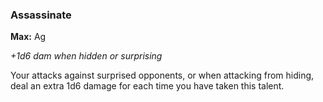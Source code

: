 
### Assassinate
**Max:** Ag

_+1d6 dam when hidden or surprising_

Your attacks against surprised opponents, or when attacking from hiding, deal an extra 1d6 damage for each time you have taken this talent.
